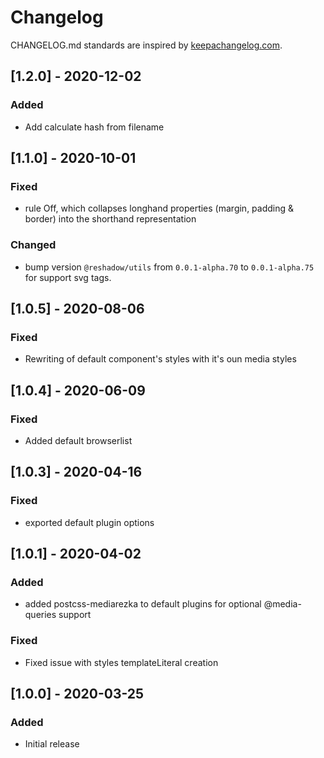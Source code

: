# Changelog

CHANGELOG.md standards are inspired by [keepachangelog.com](https://keepachangelog.com/en/1.0.0/).

## [1.2.0] - 2020-12-02

### Added

- Add calculate hash from filename

## [1.1.0] - 2020-10-01

### Fixed

- rule Off, which collapses longhand properties (margin, padding & border) into the shorthand representation

### Changed

- bump version `@reshadow/utils` from `0.0.1-alpha.70` to `0.0.1-alpha.75` for support svg tags.

## [1.0.5] - 2020-08-06

### Fixed

- Rewriting of default component's styles with it's oun media styles

## [1.0.4] - 2020-06-09

### Fixed

- Added default browserlist

## [1.0.3] - 2020-04-16

### Fixed

- exported default plugin options

## [1.0.1] - 2020-04-02

### Added

- added postcss-mediarezka to default plugins for optional @media-queries support

### Fixed

- Fixed issue with styles templateLiteral creation

## [1.0.0] - 2020-03-25

### Added

- Initial release
